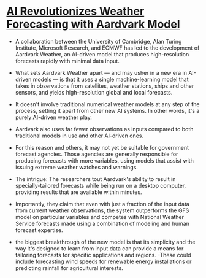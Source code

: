 # [AI Revolutionizes Weather Forecasting with Aardvark Model](https://www.cam.ac.uk/research/news/fully-ai-driven-weather-prediction-system-could-start-revolution-in-forecasting)
- A collaboration between the University of Cambridge, Alan Turing Institute, Microsoft Research, and ECMWF has led to the development of Aardvark Weather, an AI-driven model that produces high-resolution forecasts rapidly with minimal data input.
- What sets Aardvark Weather apart — and may usher in a new era in AI-driven models — is that it uses a single machine-learning model that takes in observations from satellites, weather stations, ships and other sensors, and yields high-resolution global and local forecasts.
- It doesn't involve traditional numerical weather models at any step of the process, setting it apart from other new AI systems. In other words, it's a purely AI-driven weather play.
- Aardvark also uses far fewer observations as inputs compared to both traditional models in use and other AI-driven ones.

- For this reason and others, it may not yet be suitable for government forecast agencies. Those agencies are generally responsible for producing forecasts with more variables, using models that assist with issuing extreme weather watches and warnings.
- The intrigue: The researchers tout Aardvark's ability to result in specially-tailored forecasts while being run on a desktop computer, providing results that are available within minutes.

- Importantly, they claim that even with just a fraction of the input data from current weather observations, the system outperforms the GFS model on particular variables and competes with National Weather Service forecasts made using a combination of modeling and human forecast expertise.
- the biggest breakthrough of the new model is that its simplicity and the way it's designed to learn from input data can provide a means for tailoring forecasts for specific applications and regions.
-These could include forecasting wind speeds for renewable energy installations or predicting rainfall for agricultural interests.
